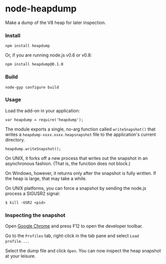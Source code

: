 node-heapdump
===

Make a dump of the V8 heap for later inspection.

### Install

    npm install heapdump

Or, if you are running node.js v0.6 or v0.8:

    npm install heapdump@0.1.0

### Build

    node-gyp configure build

### Usage

Load the add-on in your application:

    var heapdump = require('heapdump');

The module exports a single, no-arg function called `writeSnapshot()` that
writes a `heapdump-xxxx.xxxx.heapsnapshot` file to the application's current
directory.

    heapdump.writeSnapshot();

On UNIX, it forks off a new process that writes out the snapshot in an
asynchronous fashion.  (That is, the function does not block.)

On Windows, however, it returns only after the snapshot is fully written.
If the heap is large, that may take a while.

On UNIX platforms, you can force a snapshot by sending the node.js process
a SIGUSR2 signal:

    $ kill -USR2 <pid>

### Inspecting the snapshot

Open [Google Chrome](https://www.google.com/intl/en/chrome/browser/) and
press F12 to open the developer toolbar.

Go to the `Profiles` tab, right-click in the tab pane and select
`Load profile...`.

Select the dump file and click `Open`.  You can now inspect the heap snapshot
at your leisure.
